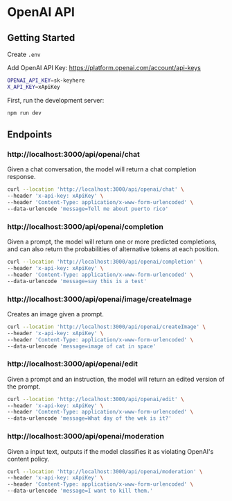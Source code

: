 # OpenAI API

## Getting Started

Create `.env`

Add OpenAI API Key: https://platform.openai.com/account/api-keys

```bash
OPENAI_API_KEY=sk-keyhere
X_API_KEY=xApiKey
```

First, run the development server:

```bash
npm run dev
```

## Endpoints

### http://localhost:3000/api/openai/chat

Given a chat conversation, the model will return a chat completion response.

```bash
curl --location 'http://localhost:3000/api/openai/chat' \
--header 'x-api-key: xApiKey' \
--header 'Content-Type: application/x-www-form-urlencoded' \
--data-urlencode 'message=Tell me about puerto rico'
```

### http://localhost:3000/api/openai/completion

Given a prompt, the model will return one or more predicted completions, and can also return the probabilities of alternative tokens at each position.

```bash
curl --location 'http://localhost:3000/api/openai/completion' \
--header 'x-api-key: xApiKey' \
--header 'Content-Type: application/x-www-form-urlencoded' \
--data-urlencode 'message=say this is a test'
```

### http://localhost:3000/api/openai/image/createImage

Creates an image given a prompt.

```bash
curl --location 'http://localhost:3000/api/openai/createImage' \
--header 'x-api-key: xApiKey' \
--header 'Content-Type: application/x-www-form-urlencoded' \
--data-urlencode 'message=image of cat in space'
```

### http://localhost:3000/api/openai/edit

Given a prompt and an instruction, the model will return an edited version of the prompt.

```bash
curl --location 'http://localhost:3000/api/openai/edit' \
--header 'x-api-key: xApiKey' \
--header 'Content-Type: application/x-www-form-urlencoded' \
--data-urlencode 'message=What day of the wek is it?'
```

### http://localhost:3000/api/openai/moderation

Given a input text, outputs if the model classifies it as violating OpenAI's content policy.

```bash
curl --location 'http://localhost:3000/api/openai/moderation' \
--header 'x-api-key: xApiKey' \
--header 'Content-Type: application/x-www-form-urlencoded' \
--data-urlencode 'message=I want to kill them.'
```